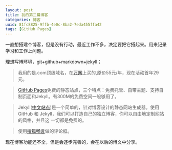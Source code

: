 ```yaml
---
layout: post
title: 我的第二篇博客
categories: 博客
uuid: 81fc8825-9ffb-4e0c-8ba2-7eda455ffa42
tags: [GitHub Pages]
---
```




一直想搭建个博客，但是没有行动，最近工作不多，决定要把它搭起来。用来记录学习和工作上问题。


理想写博环境，git+github+markdown+jekyll；

>我用的是.com顶级域名，在[万网](http://www.net.cn)上买的,原价55元/年，现在活动首年29元。

>[GitHub Pages](https://help.github.com/articles/what-are-github-pages/)免费的静态站点，三个特点：免费托管、自带主题、支持自制页面和Jekyll。有300M的免费空间一般够用了。

>Jekyll([中文站点](http://jekyllcn.com))是一个简单的，针对博客设计的静态网站生成器。使用 GitHub 和 Jekyll，我们可以打造自己的独立博客，你可以自由地定制网站的风格，并且这 一切都是免费的。

>使用[搜狐畅言](http://changyan.sohu.com)做的评论框。


现在博客功能还不全，但是会逐步完善的，会在以后的博文中分享。
